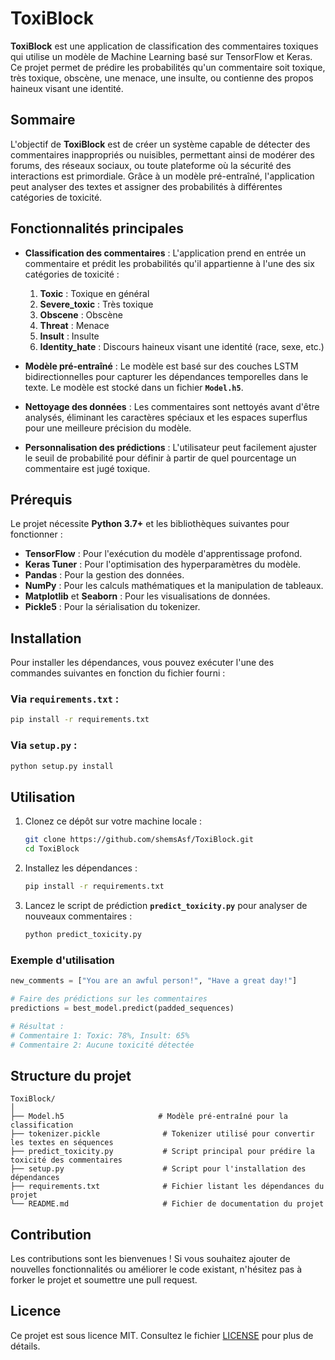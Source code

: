 
# ToxiBlock

**ToxiBlock** est une application de classification des commentaires toxiques qui utilise un modèle de Machine Learning basé sur TensorFlow et Keras. Ce projet permet de prédire les probabilités qu'un commentaire soit toxique, très toxique, obscène, une menace, une insulte, ou contienne des propos haineux visant une identité.

## Sommaire

L'objectif de **ToxiBlock** est de créer un système capable de détecter des commentaires inappropriés ou nuisibles, permettant ainsi de modérer des forums, des réseaux sociaux, ou toute plateforme où la sécurité des interactions est primordiale. Grâce à un modèle pré-entraîné, l'application peut analyser des textes et assigner des probabilités à différentes catégories de toxicité.

## Fonctionnalités principales
- **Classification des commentaires** : L'application prend en entrée un commentaire et prédit les probabilités qu'il appartienne à l'une des six catégories de toxicité :
  1. **Toxic** : Toxique en général
  2. **Severe_toxic** : Très toxique
  3. **Obscene** : Obscène
  4. **Threat** : Menace
  5. **Insult** : Insulte
  6. **Identity_hate** : Discours haineux visant une identité (race, sexe, etc.)

- **Modèle pré-entraîné** : Le modèle est basé sur des couches LSTM bidirectionnelles pour capturer les dépendances temporelles dans le texte. Le modèle est stocké dans un fichier **`Model.h5`**.

- **Nettoyage des données** : Les commentaires sont nettoyés avant d'être analysés, éliminant les caractères spéciaux et les espaces superflus pour une meilleure précision du modèle.

- **Personnalisation des prédictions** : L'utilisateur peut facilement ajuster le seuil de probabilité pour définir à partir de quel pourcentage un commentaire est jugé toxique.

## Prérequis

Le projet nécessite **Python 3.7+** et les bibliothèques suivantes pour fonctionner :

- **TensorFlow** : Pour l'exécution du modèle d'apprentissage profond.
- **Keras Tuner** : Pour l'optimisation des hyperparamètres du modèle.
- **Pandas** : Pour la gestion des données.
- **NumPy** : Pour les calculs mathématiques et la manipulation de tableaux.
- **Matplotlib** et **Seaborn** : Pour les visualisations de données.
- **Pickle5** : Pour la sérialisation du tokenizer.

## Installation

Pour installer les dépendances, vous pouvez exécuter l'une des commandes suivantes en fonction du fichier fourni :

### Via `requirements.txt` :
```bash
pip install -r requirements.txt
```

### Via `setup.py` :
```bash
python setup.py install
```

## Utilisation

1. Clonez ce dépôt sur votre machine locale :
   ```bash
   git clone https://github.com/shemsAsf/ToxiBlock.git
   cd ToxiBlock
   ```

2. Installez les dépendances :
   ```bash
   pip install -r requirements.txt
   ```

3. Lancez le script de prédiction **`predict_toxicity.py`** pour analyser de nouveaux commentaires :
   ```bash
   python predict_toxicity.py
   ```

### Exemple d'utilisation

```python
new_comments = ["You are an awful person!", "Have a great day!"]

# Faire des prédictions sur les commentaires
predictions = best_model.predict(padded_sequences)

# Résultat :
# Commentaire 1: Toxic: 78%, Insult: 65%
# Commentaire 2: Aucune toxicité détectée
```

## Structure du projet

```plaintext
ToxiBlock/
│
├── Model.h5                     # Modèle pré-entraîné pour la classification
├── tokenizer.pickle              # Tokenizer utilisé pour convertir les textes en séquences
├── predict_toxicity.py           # Script principal pour prédire la toxicité des commentaires
├── setup.py                      # Script pour l'installation des dépendances
├── requirements.txt              # Fichier listant les dépendances du projet
└── README.md                     # Fichier de documentation du projet
```

## Contribution

Les contributions sont les bienvenues ! Si vous souhaitez ajouter de nouvelles fonctionnalités ou améliorer le code existant, n'hésitez pas à forker le projet et soumettre une pull request.

## Licence

Ce projet est sous licence MIT. Consultez le fichier [LICENSE](./LICENSE) pour plus de détails.

